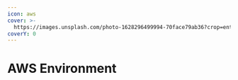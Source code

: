 ```yaml
---
icon: aws
cover: >-
  https://images.unsplash.com/photo-1628296499994-70face79ab36?crop=entropy&cs=srgb&fm=jpg&ixid=M3wxOTcwMjR8MHwxfHNlYXJjaHwzfHxhd3N8ZW58MHx8fHwxNzM3NTY5MTA1fDA&ixlib=rb-4.0.3&q=85
coverY: 0
---
```


# AWS Environment

